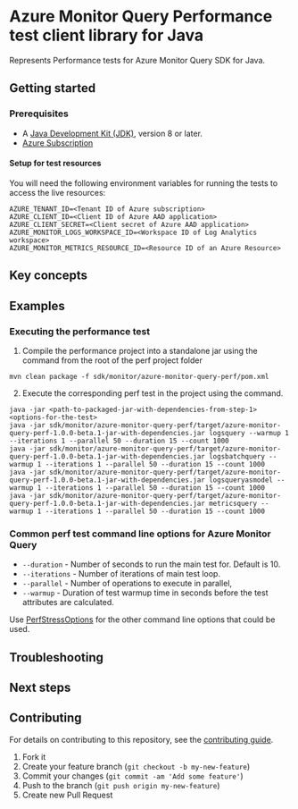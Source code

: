 # Azure Monitor Query Performance test client library for Java

Represents Performance tests for Azure Monitor Query  SDK for Java.

## Getting started

### Prerequisites

- A [Java Development Kit (JDK)][jdk_link], version 8 or later.
- [Azure Subscription][azure_subscription]

#### Setup for test resources

You will need the following environment variables for running the tests to access the live resources:

```
AZURE_TENANT_ID=<Tenant ID of Azure subscription>
AZURE_CLIENT_ID=<Client ID of Azure AAD application>
AZURE_CLIENT_SECRET=<Client secret of Azure AAD application>
AZURE_MONITOR_LOGS_WORKSPACE_ID=<Workspace ID of Log Analytics workspace>
AZURE_MONITOR_METRICS_RESOURCE_ID=<Resource ID of an Azure Resource>
```

## Key concepts

## Examples
### Executing the performance test
1. Compile the performance project into a standalone jar using the command from the root of the perf project folder
```
mvn clean package -f sdk/monitor/azure-monitor-query-perf/pom.xml
```

2. Execute the corresponding perf test in the project using the command.
```
java -jar <path-to-packaged-jar-with-dependencies-from-step-1> <options-for-the-test>
java -jar sdk/monitor/azure-monitor-query-perf/target/azure-monitor-query-perf-1.0.0-beta.1-jar-with-dependencies.jar logsquery --warmup 1 --iterations 1 --parallel 50 --duration 15 --count 1000
java -jar sdk/monitor/azure-monitor-query-perf/target/azure-monitor-query-perf-1.0.0-beta.1-jar-with-dependencies.jar logsbatchquery --warmup 1 --iterations 1 --parallel 50 --duration 15 --count 1000
java -jar sdk/monitor/azure-monitor-query-perf/target/azure-monitor-query-perf-1.0.0-beta.1-jar-with-dependencies.jar logsqueryasmodel --warmup 1 --iterations 1 --parallel 50 --duration 15 --count 1000
java -jar sdk/monitor/azure-monitor-query-perf/target/azure-monitor-query-perf-1.0.0-beta.1-jar-with-dependencies.jar metricsquery --warmup 1 --iterations 1 --parallel 50 --duration 15 --count 1000
```   

### Common perf test command line options for Azure Monitor Query
- `--duration` - Number of seconds to run the main test for. Default is 10.
- `--iterations` - Number of iterations of main test loop.
- `--parallel` - Number of operations to execute in parallel,
- `--warmup` - Duration of test warmup time in seconds before the test attributes are calculated.

Use [PerfStressOptions](https://github.com/Azure/azure-sdk-for-java/blob/main/common/perf-test-core/src/main/java/com/azure/perf/test/core/PerfStressOptions.java)
for the other command line options that could be used.

## Troubleshooting

## Next steps

## Contributing

For details on contributing to this repository, see the [contributing guide](https://github.com/Azure/azure-sdk-for-java/blob/main/CONTRIBUTING.md).

1. Fork it
1. Create your feature branch (`git checkout -b my-new-feature`)
1. Commit your changes (`git commit -am 'Add some feature'`)
1. Push to the branch (`git push origin my-new-feature`)
1. Create new Pull Request

<!-- LINKS -->
[azure_subscription]: https://azure.microsoft.com/free
[jdk_link]: https://learn.microsoft.com/java/azure/jdk/?view=azure-java-stable
